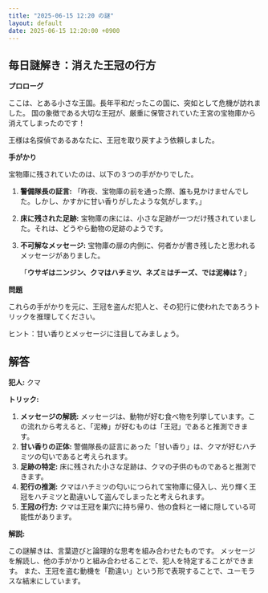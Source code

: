 ```yaml
---
title: "2025-06-15 12:20 の謎"
layout: default
date: 2025-06-15 12:20:00 +0900
---
```

## 毎日謎解き：消えた王冠の行方

**プロローグ**

ここは、とある小さな王国。長年平和だったこの国に、突如として危機が訪れました。
国の象徴である大切な王冠が、厳重に保管されていた王宮の宝物庫から消えてしまったのです！

王様は名探偵であるあなたに、王冠を取り戻すよう依頼しました。

**手がかり**

宝物庫に残されていたのは、以下の３つの手がかりでした。

1.  **警備隊長の証言:** 「昨夜、宝物庫の前を通った際、誰も見かけませんでした。しかし、かすかに甘い香りがしたような気がします。」
2.  **床に残された足跡:** 宝物庫の床には、小さな足跡が一つだけ残されていました。それは、どうやら動物の足跡のようです。
3.  **不可解なメッセージ:** 宝物庫の扉の内側に、何者かが書き残したと思われるメッセージがありました。

    「**ウサギはニンジン、クマはハチミツ、ネズミはチーズ、では泥棒は？**」

**問題**

これらの手がかりを元に、王冠を盗んだ犯人と、その犯行に使われたであろうトリックを推理してください。

ヒント：甘い香りとメッセージに注目してみましょう。

## 解答

**犯人:** クマ

**トリック:**

1.  **メッセージの解読:** メッセージは、動物が好む食べ物を列挙しています。この流れから考えると、「泥棒」が好むものは「王冠」であると推測できます。
2.  **甘い香りの正体:** 警備隊長の証言にあった「甘い香り」は、クマが好むハチミツの匂いであると考えられます。
3.  **足跡の特定:** 床に残された小さな足跡は、クマの子供のものであると推測できます。
4.  **犯行の推測:** クマはハチミツの匂いにつられて宝物庫に侵入し、光り輝く王冠をハチミツと勘違いして盗んでしまったと考えられます。
5.  **王冠の行方:** クマは王冠を巣穴に持ち帰り、他の食料と一緒に隠している可能性があります。

**解説:**

この謎解きは、言葉遊びと論理的な思考を組み合わせたものです。
メッセージを解読し、他の手がかりと組み合わせることで、犯人を特定することができます。
また、王冠を盗む動機を「勘違い」という形で表現することで、ユーモラスな結末にしています。
